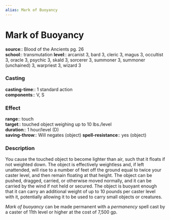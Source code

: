```yaml
---
alias: Mark of Buoyancy
---
```


# Mark of Buoyancy 

**source**:: Blood of the Ancients pg. 26  
**school**:: transmutation
**level**:: arcanist 3, bard 3, cleric 3, magus 3, occultist 3, oracle 3, psychic 3, skald 3, sorcerer 3, summoner 3, summoner (unchained) 3, warpriest 3, wizard 3

### Casting 

**casting-time**:: 1 standard action  
**components**:: V, S

### Effect 

**range**:: touch  
**target**:: touched object weighing up to 10 lbs./level  
**duration**:: 1 hour/level (D)  
**saving-throw**:: Will negates (object)
**spell-resistance**:: yes (object)

### Description 

You cause the touched object to become lighter than air, such that it floats if not weighted down. The object is effectively weightless and, if left unattended, will rise to a number of feet off the ground equal to twice your caster level, and then remain floating at that height. The object can be pushed, dragged, carried, or otherwise moved normally, and it can be carried by the wind if not held or secured. The object is buoyant enough that it can carry an additional weight of up to 10 pounds per caster level with it, potentially allowing it to be used to carry small objects or creatures.  
  
*Mark of buoyancy* can be made permanent with a *permanency* spell cast by a caster of 11th level or higher at the cost of 7,500 gp.
